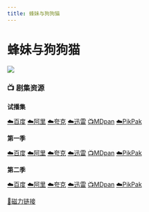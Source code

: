 ```yaml
---
title: 蜂妹与狗狗猫
---
```


# 蜂妹与狗狗猫
![](/assets/image/蜂妹与狗狗猫.jpg)

### 📺 剧集资源

**试播集** <Badge type="tip" text="Phuckq" />

[☁️百度](https://pan.baidu.com/s/1wXzCVSJOOGMAwt9ixet8Rw?pwd=rsah)  [☁️阿里](https://www.aliyundrive.com/s/c5rqp6sWSdK)  [☁️夸克](https://pan.quark.cn/s/4f8f5fe910b8)  [☁️迅雷](https://pan.xunlei.com/s/VNnhB_xcINhdSmIIz38Z_JDLA1?pwd=wjd2)  [📺MDpan](https://pan.mdsub.top/%E8%9C%82%E5%A6%B9%E4%B8%8E%E7%8B%97%E7%8B%97%E7%8C%AB)  [☁️PikPak](https://mypikpak.com/s/VNmWN_BpsPjxsUpBYi0g8MM4o1)

**第一季** <Badge type="tip" text="Phuckq" />

[☁️百度](https://pan.baidu.com/s/1-uYsRmePLrxfrCLC4c4n-g?pwd=7dje)  [☁️阿里](https://www.aliyundrive.com/s/c5rqp6sWSdK)  [☁️夸克](https://pan.quark.cn/s/4f8f5fe910b8)  [☁️迅雷](https://pan.xunlei.com/s/VNnhBPMCtf_M1XzF6gLTi3fzA1?pwd=bjrk)  [📺MDpan](https://pan.mdsub.top/%E8%9C%82%E5%A6%B9%E4%B8%8E%E7%8B%97%E7%8B%97%E7%8C%AB)  [☁️PikPak](https://mypikpak.com/s/VNmWN_BpsPjxsUpBYi0g8MM4o1)

**第二季** <Badge type="tip" text="NF官方中字" />

[☁️百度](https://pan.baidu.com/s/11KLbTpjhBcq038RSkDsGrw?pwd=m4xa)  [☁️阿里](https://www.aliyundrive.com/s/c5rqp6sWSdK)  [☁️夸克](https://pan.quark.cn/s/4f8f5fe910b8)  [☁️迅雷](https://pan.xunlei.com/s/VNnhBXK_3O9ZSKVEbPuSnJ48A1?pwd=74yd)  [📺MDpan](https://pan.mdsub.top/%E8%9C%82%E5%A6%B9%E4%B8%8E%E7%8B%97%E7%8B%97%E7%8C%AB)  [☁️PikPak](https://mypikpak.com/s/VNmWN_BpsPjxsUpBYi0g8MM4o1)

[🧲磁力链接](magnet:?xt=urn:btih:049b4e319b44a332616626c2fe5855c136e5cb0b)